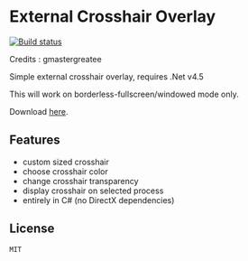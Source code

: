# External Crosshair Overlay

[![Build status](https://ci.appveyor.com/api/projects/status/3d1t03v8dpuncpi0?svg=true)](https://ci.appveyor.com/project/gmastergreatee/externalcrosshairoverlay)

Credits : gmastergreatee

Simple external crosshair overlay, requires .Net v4.5

This will work on borderless-fullscreen/windowed mode only.

Download [here](https://ci.appveyor.com/project/gmastergreatee/externalcrosshairoverlay/build/artifacts).

## Features

- custom sized crosshair
- choose crosshair color
- change crosshair transparency
- display crosshair on selected process
- entirely in C# (no DirectX dependencies)

## License
    MIT
